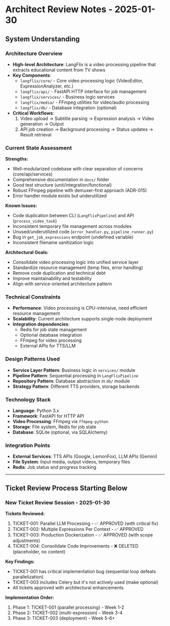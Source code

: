 # Architect Review Notes - 2025-01-30

## System Understanding

### Architecture Overview
- **High-level Architecture**: LangFlix is a video processing pipeline that extracts educational content from TV shows
- **Key Components**: 
  - `langflix/core/` - Core video processing logic (VideoEditor, ExpressionAnalyzer, etc.)
  - `langflix/api/` - FastAPI HTTP interface for job management
  - `langflix/services/` - Business logic services
  - `langflix/media/` - FFmpeg utilities for video/audio processing
  - `langflix/db/` - Database integration (optional)
- **Critical Workflows**: 
  1. Video upload → Subtitle parsing → Expression analysis → Video generation → Output
  2. API job creation → Background processing → Status updates → Result retrieval

### Current State Assessment

**Strengths:**
- Well-modularized codebase with clear separation of concerns (core/api/services)
- Comprehensive documentation in `docs/` folder
- Good test structure (unit/integration/functional)
- Robust FFmpeg pipeline with demuxer-first approach (ADR-015)
- Error handler module exists but underutilized

**Known Issues:**
- Code duplication between CLI (`LangFlixPipeline`) and API (`process_video_task`)
- Inconsistent temporary file management across modules
- Unused/underutilized code (`error_handler.py`, `pipeline_runner.py`)
- Bug in `get_job_expressions` endpoint (undefined variable)
- Inconsistent filename sanitization logic

**Architectural Goals:**
- Consolidate video processing logic into unified service layer
- Standardize resource management (temp files, error handling)
- Remove code duplication and technical debt
- Improve maintainability and testability
- Align with service-oriented architecture pattern

### Technical Constraints
- **Performance**: Video processing is CPU-intensive, need efficient resource management
- **Scalability**: Current architecture supports single-node deployment
- **Integration dependencies**: 
  - Redis for job state management
  - Optional database integration
  - FFmpeg for video processing
  - External APIs for TTS/LLM

### Design Patterns Used
- **Service Layer Pattern**: Business logic in `services/` module
- **Pipeline Pattern**: Sequential processing in `LangFlixPipeline`
- **Repository Pattern**: Database abstraction in `db/` module
- **Strategy Pattern**: Different TTS providers, storage backends

### Technology Stack
- **Language**: Python 3.x
- **Framework**: FastAPI for HTTP API
- **Video Processing**: FFmpeg via `ffmpeg-python`
- **Storage**: File system, Redis for job state
- **Database**: SQLite (optional, via SQLAlchemy)

### Integration Points
- **External Services**: TTS APIs (Google, LemonFox), LLM APIs (Gemini)
- **File System**: Input media, output videos, temporary files
- **Redis**: Job status and progress tracking

---
## Ticket Review Process Starting Below

### New Ticket Review Session - 2025-01-30

**Tickets Reviewed:**
1. TICKET-001: Parallel LLM Processing - ✅ APPROVED (with critical fix)
2. TICKET-002: Multiple Expressions Per Context - ✅ APPROVED
3. TICKET-003: Production Dockerization - ✅ APPROVED (with scope adjustments)
4. TICKET-004: Consolidate Code Improvements - ❌ DELETED (placeholder, no content)

**Key Findings:**
- TICKET-001 has critical implementation bug (sequential loop defeats parallelization)
- TICKET-003 includes Celery but it's not actively used (make optional)
- All tickets approved with architectural enhancements

**Implementation Order:**
1. Phase 1: TICKET-001 (parallel processing) - Week 1-2
2. Phase 2: TICKET-002 (multi-expression) - Week 3-4
3. Phase 3: TICKET-003 (deployment) - Week 5-6+

